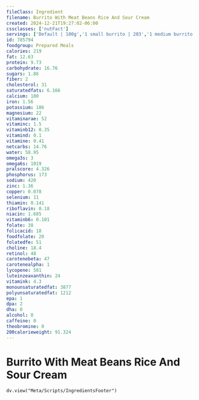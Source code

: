 ```yaml
---
fileClass: Ingredient
filename: Burrito With Meat Beans Rice And Sour Cream
created: 2024-12-21T19:27:02-06:00
cssclasses: ['nutFact']
servings: ['Default | 100g','1 small burrito | 203','1 medium burrito | 340','1 large burrito | 551','1 extra large burrito | 786','1 burrito, ns as to size | 340','1 cup | 175']
id: 785794
foodgroup: Prepared Meals
calories: 219
fat: 12.63
protein: 9.73
carbohydrate: 16.76
sugars: 1.86
fiber: 2
cholesterol: 31
saturatedfats: 6.166
calcium: 180
iron: 1.56
potassium: 186
magnesium: 22
vitaminarae: 52
vitaminc: 1.5
vitaminb12: 0.35
vitamind: 0.1
vitamine: 0.41
netcarbs: 14.76
water: 58.95
omega3s: 3
omega6s: 1019
pralscore: 4.326
phosphorus: 173
sodium: 420
zinc: 1.36
copper: 0.078
selenium: 11
thiamin: 0.141
riboflavin: 0.18
niacin: 1.685
vitaminb6: 0.101
folate: 38
folicacid: 18
foodfolate: 20
folatedfe: 51
choline: 18.4
retinol: 48
carotenebeta: 47
carotenealpha: 1
lycopene: 581
luteinzeaxanthin: 24
vitamink: 4.3
monounsaturatedfat: 3877
polyunsaturatedfat: 1212
epa: 1
dpa: 2
dha: 0
alcohol: 0
caffeine: 0
theobromine: 0
200calorieweight: 91.324
---
```


# Burrito With Meat Beans Rice And Sour Cream

```dataviewjs
dv.view("Meta/Scripts/IngredientsFooter")
```